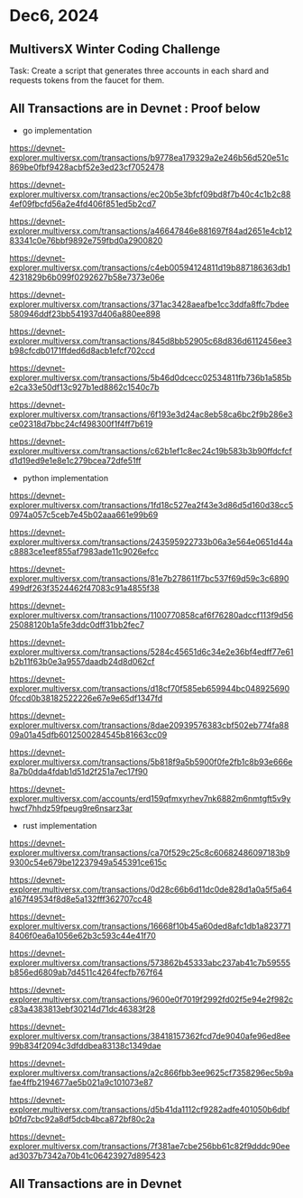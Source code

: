 # Dec6, 2024

## MultiversX Winter Coding Challenge 

Task: Create a script that generates three accounts in each shard and requests tokens from the faucet for them.

## All Transactions are in Devnet :  Proof below

- go implementation

https://devnet-explorer.multiversx.com/transactions/b9778ea179329a2e246b56d520e51c869be0fbf9428acbf52e3ed23cf7052478

https://devnet-explorer.multiversx.com/transactions/ec20b5e3bfcf09bd8f7b40c4c1b2c884ef09fbcfd56a2e4fd406f851ed5b2cd7

https://devnet-explorer.multiversx.com/transactions/a46647846e881697f84ad2651e4cb1283341c0e76bbf9892e759fbd0a2900820

https://devnet-explorer.multiversx.com/transactions/c4eb00594124811d19b887186363db14231829b6b099f0292627b58e7373e06e

https://devnet-explorer.multiversx.com/transactions/371ac3428aeafbe1cc3ddfa8ffc7bdee580946ddf23bb541937d406a880ee898

https://devnet-explorer.multiversx.com/transactions/845d8bb52905c68d836d6112456ee3b98cfcdb0171ffded6d8acb1efcf702ccd

https://devnet-explorer.multiversx.com/transactions/5b46d0dcecc02534811fb736b1a585be2ca33e50df13c927b1ed8862c1540c7b

https://devnet-explorer.multiversx.com/transactions/6f193e3d24ac8eb58ca6bc2f9b286e3ce02318d7bbc24cf498300f1f4ff7b619

https://devnet-explorer.multiversx.com/transactions/c62b1ef1c8ec24c19b583b3b90ffdcfcfd1d19ed9e1e8e1c279bcea72dfe51ff

- python implementation

https://devnet-explorer.multiversx.com/transactions/1fd18c527ea2f43e3d86d5d160d38cc50974a057c5ceb7e45b02aaa661e99b69

https://devnet-explorer.multiversx.com/transactions/243595922733b06a3e564e0651d44ac8883ce1eef855af7983ade11c9026efcc

https://devnet-explorer.multiversx.com/transactions/81e7b278611f7bc537f69d59c3c6890499df263f3524462f47083c91a4855f38

https://devnet-explorer.multiversx.com/transactions/1100770858caf6f76280adccf113f9d5625088120b1a5fe3ddc0dff31bb2fec7

https://devnet-explorer.multiversx.com/transactions/5284c45651d6c34e2e36bf4edff77e61b2b11f63b0e3a9557daadb24d8d062cf

https://devnet-explorer.multiversx.com/transactions/d18cf70f585eb659944bc0489256900fccd0b38182522226e67e9e65df1347fd

https://devnet-explorer.multiversx.com/transactions/8dae20939576383cbf502eb774fa8809a01a45dfb6012500284545b81663cc09

https://devnet-explorer.multiversx.com/transactions/5b818f9a5b5900f0fe2fb1c8b93e666e8a7b0dda4fdab1d51d2f251a7ec17f90

https://devnet-explorer.multiversx.com/accounts/erd159qfmxyrhev7nk6882m6nmtgft5v9yhwcf7hhdz59fpeug9re6nsarz3ar


- rust implementation

https://devnet-explorer.multiversx.com/transactions/ca70f529c25c8c60682486097183b99300c54e679be12237949a545391ce615c

https://devnet-explorer.multiversx.com/transactions/0d28c66b6d11dc0de828d1a0a5f5a64a167f49534f8d8e5a132fff362707cc48

https://devnet-explorer.multiversx.com/transactions/16668f10b45a60ded8afc1db1a8237718406f0ea6a1056e62b3c593c44e41f70

https://devnet-explorer.multiversx.com/transactions/573862b45333abc237ab41c7b59555b856ed6809ab7d4511c4264fecfb767f64

https://devnet-explorer.multiversx.com/transactions/9600e0f7019f2992fd02f5e94e2f982cc83a4383813ebf30214d71dc46383f28

https://devnet-explorer.multiversx.com/transactions/38418157362fcd7de9040afe96ed8ee99b834f2094c3dfddbea83138c1349dae

https://devnet-explorer.multiversx.com/transactions/a2c866fbb3ee9625cf7358296ec5b9afae4ffb2194677ae5b021a9c101073e87

https://devnet-explorer.multiversx.com/transactions/d5b41da1112cf9282adfe401050b6dbfb0fd7cbc92a8df5dcb4bca872bf80c2a

https://devnet-explorer.multiversx.com/transactions/7f381ae7cbe256bb61c82f9dddc90eead3037b7342a70b41c06423927d895423


## All Transactions are in Devnet